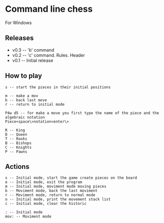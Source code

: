 
# Command line chess
For Windows

## Releases
* v0.3 -- 'b' command 
* v0.2 -- 'c' command. Rules. Header 
* v0.1 -- Initial release 

## How to play
```
s -- start the pieces in their initial positions 

m -- make a mov 
b -- back last move 
r -- return to initial mode 
    
P4w d5 -- for make a move you first type the name of the piece and the algebraic notation 
Piece<space\>notation<enter\>

R -- King 
D -- Queen 
T -- Rooks 
B -- Bishops
C -- Knights
P -- Pawns 
```
## Actions
```
s -- Initial mode, start the game create pieces on the board 
e -- Initial mode, exit the program
m -- Initial mode, moviment mode moving pieces
b -- Moviment mode, back the last moviment 
r -- Moviment mode, return to normal mode
o -- Initial mode, print the movement stack list 
c -- Initial mode, clear the historic 

: -- Initial mode 
mov: -- Moviment mode 
```
